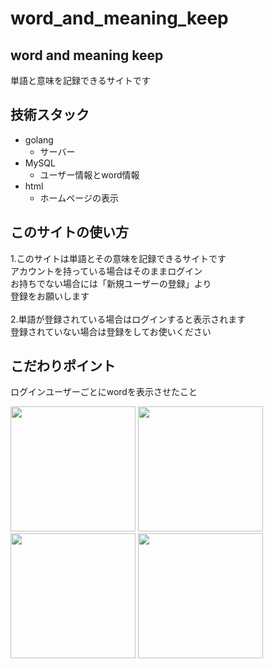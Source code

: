# word_and_meaning_keep
## word and meaning keep
単語と意味を記録できるサイトです<br>
## 技術スタック
* golang
    * サーバー
* MySQL
    * ユーザー情報とword情報
* html
    * ホームページの表示

## このサイトの使い方
1.このサイトは単語とその意味を記録できるサイトです<br>
アカウントを持っている場合はそのままログイン<br>
お持ちでない場合には「新規ユーザーの登録」より<br>
登録をお願いします<br><br>
2.単語が登録されている場合はログインすると表示されます<br>
登録されていない場合は登録をしてお使いください<br>

## こだわりポイント
ログインユーザーごとにwordを表示させたこと

<img width="200" src="https://drive.google.com/uc?id=1PMJsuWOXSCZVrY7W0UC1fIu9uW4RN4fH">
<img width="200" src="https://drive.google.com/uc?id=1f74mlXXil0uLY6R4hhDI_4IZBVg24W6e">
<img width="200" src="https://drive.google.com/uc?id=1SZuIV_sqmBytzfMdgh1ElCJnBUSSqpkH">
<img width="200" src="https://drive.google.com/uc?id=1XlyBqqQv6SoPn5z3llq7utSkZnHkDerC">
